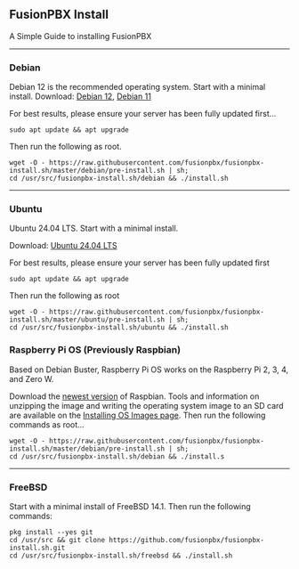 ## FusionPBX Install

A Simple Guide to installing FusionPBX
 
---

### Debian
Debian 12 is the recommended operating system. Start with a minimal install.
Download: [Debian 12](https://cdimage.debian.org/cdimage), [Debian 11](https://cdimage.debian.org/cdimage/archive)

For best results, please ensure your server has been fully updated first...
```
sudo apt update && apt upgrade
```

Then run the following as root.
```
wget -O - https://raw.githubusercontent.com/fusionpbx/fusionpbx-install.sh/master/debian/pre-install.sh | sh;
cd /usr/src/fusionpbx-install.sh/debian && ./install.sh
```

---

### Ubuntu
Ubuntu 24.04 LTS. Start with a minimal install.

Download: [Ubuntu 24.04 LTS](https://ubuntu.com/download/server)

For best results, please ensure your server has been fully updated first

```
sudo apt update && apt upgrade
```

Then run the following as root
```
wget -O - https://raw.githubusercontent.com/fusionpbx/fusionpbx-install.sh/master/ubuntu/pre-install.sh | sh;
cd /usr/src/fusionpbx-install.sh/ubuntu && ./install.sh
```

### Raspberry Pi OS (Previously Raspbian)

Based on Debian Buster, Raspberry Pi OS works on the Raspberry Pi 2, 3, 4, and Zero W.

Download the [newest version](https://www.raspberrypi.com/software/) of Raspbian. Tools and information on unzipping the image and writing the operating system image to an SD card are available on the [Installing OS Images page](https://www.raspberrypi.org/documentation/installation/installing-images/README.md). Then run the following commands as root...

```
wget -O - https://raw.githubusercontent.com/fusionpbx/fusionpbx-install.sh/master/debian/pre-install.sh | sh;
cd /usr/src/fusionpbx-install.sh/debian && ./install.s
```

---

### FreeBSD
Start with a minimal install of FreeBSD 14.1. Then run the following commands:

```
pkg install --yes git
cd /usr/src && git clone https://github.com/fusionpbx/fusionpbx-install.sh.git
cd /usr/src/fusionpbx-install.sh/freebsd && ./install.sh
```


